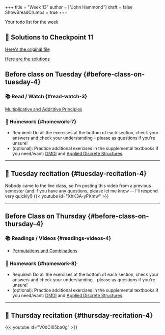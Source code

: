 +++
title = "Week 13"
author = ["John Hammond"]
draft = false
ShowBreadCrumbs = true
+++

Your todo list for the week
<!--more-->

## 📖 Solutions to Checkpoint 11

[Here's the original file](https://nextcloud.math.wichita.edu/index.php/s/Qr4amc8MGZFdNpp)

[Here are the solutions](https://nextcloud.math.wichita.edu/index.php/s/RdQd5PbZXti5dDG)

## Before class on Tuesday {#before-class-on-tuesday-4}


### 📚 Read / Watch {#read-watch-3}

[Multiplicative and Addititive Principles](https://www.math.wichita.edu/discrete-book/section-counting-basics.html)


### 📝 Homework {#homework-7}

-   Required: Do all the exercises at the bottom of each section, check
    your answers and check your understanding - please as questions if
    you're unsure!
-   (optional): Practice additional exercises in the supplemental
    textbooks if you need/want:
    [DMOI](http://discrete.openmathbooks.org/dmoi3/) and
    [Applied
    Discrete Structures](http://faculty.uml.edu/klevasseur/ads/index-ads.html).

---


## 🎥 Tuesday recitation {#tuesday-recitation-4}

Nobody came to the live class, so I'm posting this video from a previous semester (and if you have any questions, please let me know -- I'll respond very quickly!)
{{< youtube id="XhK3A-yPKmw" >}}

---


## Before Class on Thursday {#before-class-on-thursday-4}


### 📚 Readings / Videos {#readings-videos-4}
-   [Permutations
    and Combinations](https://www.math.wichita.edu/discrete-book/section-counting-combperm.html)



### 📝 Homework {#homework-8}

-   Required: Do all the exercises at the bottom of each section, check
    your answers and check your understanding - please as questions if
    you're unsure!
-   (optional): Practice additional exercises in the supplemental
    textbooks if you need/want:
    [DMOI](http://discrete.openmathbooks.org/dmoi3/) and
    [Applied
    Discrete Structures](http://faculty.uml.edu/klevasseur/ads/index-ads.html).

---


## 🎥 Thursday recitation {#thursday-recitation-4}

{{< youtube id="V0dCI05bp0g" >}}
